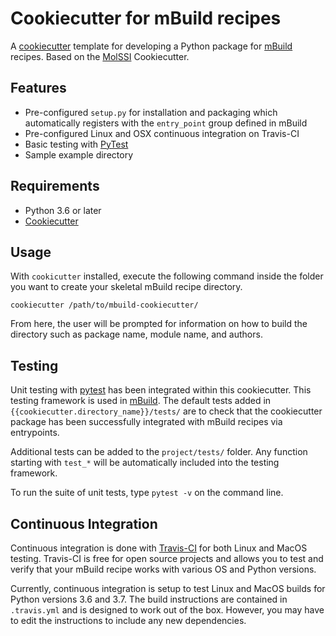 # Cookiecutter for mBuild recipes

A [cookiecutter](https://github.com/audreyr/cookiecutter) template for developing a Python
package for [mBuild](https://github.com/mosdef-hub/mbuild) recipes.
Based on the [MolSSI](https://github.com/MolSSI/cookiecutter-cms)
Cookiecutter.

## Features
* Pre-configured `setup.py` for installation and packaging which automatically registers with the ``entry_point`` group defined in mBuild
* Pre-configured Linux and OSX continuous integration on Travis-CI
* Basic testing with [PyTest](https://docs.pytest.org/en/latest/)
* Sample example directory

## Requirements

* Python 3.6 or later
* [Cookiecutter](http://cookiecutter.readthedocs.io/en/latest/installation.html)

## Usage

With `cookicutter` installed, execute the following command inside the
folder you want to create your skeletal mBuild recipe directory.

```
cookiecutter /path/to/mbuild-cookiecutter/
```

From here, the user will be prompted for information on how to build
the directory such as package name, module name, and authors.

## Testing

Unit testing with [pytest](https://pytest.org) has been integrated
within this cookiecutter.  This testing framework is used 
in [mBuild](https://github.com/mosdef-hub/mbuild).  The default tests
added in `{{cookiecutter.directory_name}}/tests/` are to check that the cookiecutter package
has been successfully integrated with mBuild recipes via entrypoints.  

Additional tests can be added to the `project/tests/` folder.  Any
function starting with `test_*` will be automatically included into
the testing framework.

To run the suite of unit tests, type `pytest -v` on the command line.

## Continuous Integration

Continuous integration is done with
[Travis-CI](https://travis-ci.org) for both Linux and MacOS testing.
Travis-CI is free for open source projects and allows you to test and
verify that your mBuild recipe works with various OS and Python
versions.

Currently, continuous integration is setup to test Linux and MacOS
builds for Python versions 3.6 and 3.7.  The build instructions are
contained in `.travis.yml` and is designed to work out of the box.
However, you may have to edit the instructions to include any new
dependencies.
